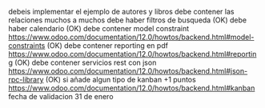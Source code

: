 debeis implementar el ejemplo de autores y libros
debe contener las relaciones muchos a muchos
debe haber filtros de busqueda (OK)
debe haber calendario (OK)
debe contener model constraint https://www.odoo.com/documentation/12.0/howtos/backend.html#model-constraints (OK)
debe contener reporting en pdf https://www.odoo.com/documentation/12.0/howtos/backend.html#reporting (OK)
debe contener servicios rest con json https://www.odoo.com/documentation/12.0/howtos/backend.html#json-rpc-library (OK)
si añade algun tipo de kanban +1 puntos https://www.odoo.com/documentation/12.0/howtos/backend.html#kanban
fecha de validacion 31 de enero
